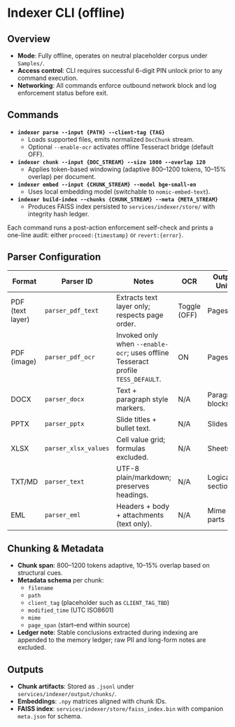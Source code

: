 # Indexer CLI (offline)

## Overview
- **Mode**: Fully offline, operates on neutral placeholder corpus under `Samples/`.
- **Access control**: CLI requires successful 6-digit PIN unlock prior to any command execution.
- **Networking**: All commands enforce outbound network block and log enforcement status before exit.

## Commands
- **`indexer parse --input {PATH} --client-tag {TAG}`**
  - Loads supported files, emits normalized `DocChunk` stream.
  - Optional `--enable-ocr` activates offline Tesseract bridge (default OFF).
- **`indexer chunk --input {DOC_STREAM} --size 1000 --overlap 120`**
  - Applies token-based windowing (adaptive 800–1200 tokens, 10–15% overlap) per document.
- **`indexer embed --input {CHUNK_STREAM} --model bge-small-en`**
  - Uses local embedding model (switchable to `nomic-embed-text`).
- **`indexer build-index --chunks {CHUNK_STREAM} --meta {META_STREAM}`**
  - Produces FAISS index persisted to `services/indexer/store/` with integrity hash ledger.

Each command runs a post-action enforcement self-check and prints a one-line audit: either `proceed:{timestamp}` or `revert:{error}`.

## Parser Configuration
| Format | Parser ID | Notes | OCR | Output Units |
| --- | --- | --- | --- | --- |
| PDF (text layer) | `parser_pdf_text` | Extracts text layer only; respects page order. | Toggle (OFF) | Pages |
| PDF (image) | `parser_pdf_ocr` | Invoked only when `--enable-ocr`; uses offline Tesseract profile `TESS_DEFAULT`. | ON | Pages |
| DOCX | `parser_docx` | Text + paragraph style markers. | N/A | Paragraph blocks |
| PPTX | `parser_pptx` | Slide titles + bullet text. | N/A | Slides |
| XLSX | `parser_xlsx_values` | Cell value grid; formulas excluded. | N/A | Sheets |
| TXT/MD | `parser_text` | UTF-8 plain/markdown; preserves headings. | N/A | Logical sections |
| EML | `parser_eml` | Headers + body + attachments (text only). | N/A | Mime parts |

## Chunking & Metadata
- **Chunk span**: 800–1200 tokens adaptive, 10–15% overlap based on structural cues.
- **Metadata schema** per chunk:
  - `filename`
  - `path`
  - `client_tag` (placeholder such as `CLIENT_TAG_TBD`)
  - `modified_time` (UTC ISO8601)
  - `mime`
  - `page_span` (start–end within source)
- **Ledger note**: Stable conclusions extracted during indexing are appended to the memory ledger; raw PII and long-form notes are excluded.

## Outputs
- **Chunk artifacts**: Stored as `.jsonl` under `services/indexer/output/chunks/`.
- **Embeddings**: `.npy` matrices aligned with chunk IDs.
- **FAISS index**: `services/indexer/store/faiss_index.bin` with companion `meta.json` for schema.
